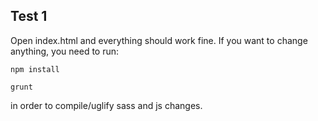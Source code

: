 ## Test 1

Open index.html and everything should work fine.
If you want to change anything, you need to run:
```shell
npm install
```
```shell
grunt
```
in order to compile/uglify sass and js changes.

